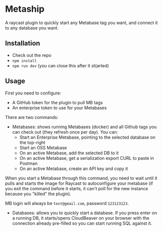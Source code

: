 # Metaship

A raycast plugin to quickly start any Metabase tag you want, and connect it to any database you want.

## Installation

- Check out the repo
- `npm install`
- `npm run dev` (you can close this after it st(arted)

## Usage

First you need to configure:
- A GitHub token for the plugin to pull MB tags
- An enterprise token to use for your Metabases

There are two commands:
- Metabases: shows running Metabases (docker) and all Github tags you can check out (they refresh once per day). You can:
  - Start an Enterprise Metabase, pointing to the selected database on the top-right
  - Start an OSS Metabase
  - On an active Metabase, add the selected DB to it
  - On an active Metabase, get a serialization export CURL to paste in Postman
  - On an active Metabase, create an API key and copy it

When you start a Metabase through this command, you need to wait until it pulls and starts the image for Raycast to autoconfigure your metabase (if you exit the command before it starts, it can't poll for the new instance because you "killed" the plugin). 

MB login will always be `test@gmail.com`, password `123123123`.

- Databases: allows you to quickly start a database. If you press enter on a running DB, it starts/opens CloudBeaver on your browser with the connection already pre-filled so you can start running SQL against it.